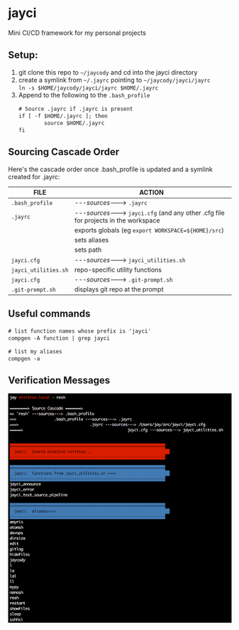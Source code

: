 # jayci
Mini CI/CD framework for my personal projects

## Setup:
1. git clone this repo to `~/jaycody` and cd into the jayci directory
2. create a symlink from `~/.jayrc` pointing to `~/jaycody/jayci/jayrc`  
     ```ln -s $HOME/jaycody/jayci/jayrc $HOME/.jayrc```
3. Append to the following to the `.bash_profile`
     ```
     # Source .jayrc if .jayrc is present
     if [ -f $HOME/.jayrc ]; then
             source $HOME/.jayrc
     fi
     ```

## Sourcing Cascade Order
Here's the cascade order once .bash_profile is updated and a symlink created for .jayrc:

| FILE | ACTION |
|------|--------|
| `.bash_profile` | ---_sources_---> `.jayrc`
| `.jayrc` | ---_sources_---> `jayci.cfg` (and any other .cfg file for projects in the workspace
|        | exports globals (eg `export WORKSPACE=${HOME}/src`)
|        | sets aliases
|        | sets path
| `jayci.cfg` | ---_sources_---> `jayci_utilities.sh`
| `jayci_utilities.sh` | repo-specific utility functions
| `jayci.cfg` | ---_sources_---> `.git-prompt.sh`
| `.git-prompt.sh` | displays git repo at the prompt

## Useful commands

```
# list function names whose prefix is 'jayci'
compgen -A function | grep jayci
```

```
# list my aliases
compgen -a
```

## Verification Messages
![console message](imgs/20180518-console_msg.png "Verification from the console")

